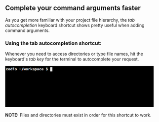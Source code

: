 ## Complete your command arguments faster

As you get more familiar with your project file hierarchy, the _tab autocompletion_ keyboard shortcut shows pretty useful when adding command arguments.

### Using the tab autocompletion shortcut:

Whenever you need to access directories or type file names, hit the keyboard's _tab key_ for the terminal to autocomplete your request.

![tab-autocompletion](.guides/img/autocompletion.gif)

__NOTE:__ Files and directories must exist in order for this shortcut to work.